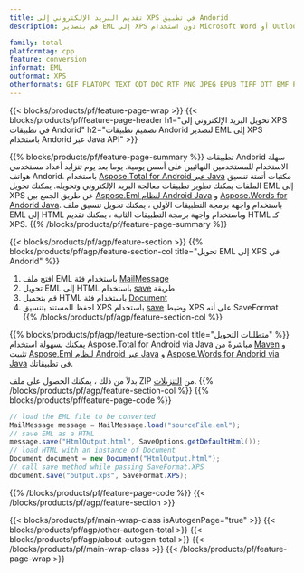 ```yaml
---
title: تقديم البريد الإلكتروني إلى XPS في تطبيق Andorid
description: قم بتصدير EML إلى XPS دون استخدام Microsoft Word أو Outlook في تطبيقات Andorid الخاصة بك

family: total
platformtag: cpp
feature: conversion
informat: EML
outformat: XPS
otherformats: GIF FLATOPC TEXT ODT DOC RTF PNG JPEG EPUB TIFF OTT EMF PS PDF DOCM PCL DOT MD BMP DOCX SVG DOTM DOTX WORDML
---
```

{{< blocks/products/pf/feature-page-wrap >}}
{{< blocks/products/pf/feature-page-header h1="تحويل البريد الإلكتروني إلى XPS في تطبيقات Andorid" h2="تصميم تطبيقات Andorid لتصدير EML إلى XPS باستخدام Andorid عبر Java API" >}}

{{% blocks/products/pf/feature-page-summary %}}
تطبيقات Andorid سهلة الاستخدام للمستخدمين النهائيين على أسس يومية. يوما بعد يوم تتزايد أعداد مستخدمي هواتف Andorid. باستخدام [Aspose.Total for Android عبر Java](https://products.aspose.com/total/android-java/) مكتبات أتمتة تنسيق الملفات يمكنك تطوير تطبيقات معالجة البريد الإلكتروني وتحويله. يمكنك تحويل EML إلى XPS عن طريق الجمع بين [Aspose.Eml لنظام Android Java](https://products.aspose.com/eml/android-java/) و [Aspose.Words for Andorid Java](https://products.aspose.com/words/android-java/). باستخدام واجهة برمجة التطبيقات الأولى ، يمكنك تحويل تنسيق ملف EML إلى HTML وباستخدام واجهة برمجة التطبيقات الثانية ، يمكنك تقديم HTML كـ XPS. 
{{% /blocks/products/pf/feature-page-summary  %}}

{{< blocks/products/pf/agp/feature-section >}}
{{% blocks/products/pf/agp/feature-section-col title="تحويل EML إلى XPS في Andorid" %}}
1. افتح ملف EML باستخدام فئة [MailMessage](https://reference.aspose.com/eml/java/com.aspose.eml/mailmessage)
2. تحويل EML إلى HTML باستخدام [save](https://reference.aspose.com/eml/java/com.aspose.eml/MailMessage#save (java.io.OutputStream،٪ 20com.aspose.eml.SaveOptions )) طريقة
3. قم بتحميل HTML باستخدام فئة [Document](https://reference.aspose.com/words/java/com.aspose.words/Document)
4. احفظ المستند بتنسيق XPS باستخدام [save](https://reference.aspose.com/words/java/com.aspose.words/Document#save(java.lang.String،com.aspose.words.SaveOptions)) وضبط XPS على أنه SaveFormat
{{% /blocks/products/pf/agp/feature-section-col %}}

{{% blocks/products/pf/agp/feature-section-col title="متطلبات التحويل" %}}
يمكنك بسهولة استخدام Aspose.Total for Android via Java مباشرةً من [Maven](https://releases.aspose.com/total/java/) و تثبيت [Aspose.Eml لنظام Android عبر Java](https://docs.aspose.com/eml/androidjava/installation/) و [Aspose.Words for Andorid via Java](https://docs.aspose.com/words/java/install-aspose-words-for-android-via-java/#install-asposewords-for-android-via-java-from-maven-repository) في تطبيقاتك.

بدلاً من ذلك ، يمكنك الحصول على ملف ZIP من [التنزيلات](https://releases.aspose.com/total/androidjava).
{{% /blocks/products/pf/agp/feature-section-col %}}
{{% blocks/products/pf/feature-page-code %}}
```cs
// load the EML file to be converted
MailMessage message = MailMessage.load("sourceFile.eml"); 
// save EML as a HTML 
message.save("HtmlOutput.html", SaveOptions.getDefaultHtml());
// load HTML with an instance of Document
Document document = new Document("HtmlOutput.html");
// call save method while passing SaveFormat.XPS
document.save("output.xps", SaveFormat.XPS); 
```

{{% /blocks/products/pf/feature-page-code %}}
{{< /blocks/products/pf/agp/feature-section >}}

{{< blocks/products/pf/main-wrap-class isAutogenPage="true" >}}
{{< blocks/products/pf/agp/other-autogen-total >}}
{{< blocks/products/pf/agp/about-autogen-total >}}
{{< /blocks/products/pf/main-wrap-class >}}
{{< /blocks/products/pf/feature-page-wrap >}}